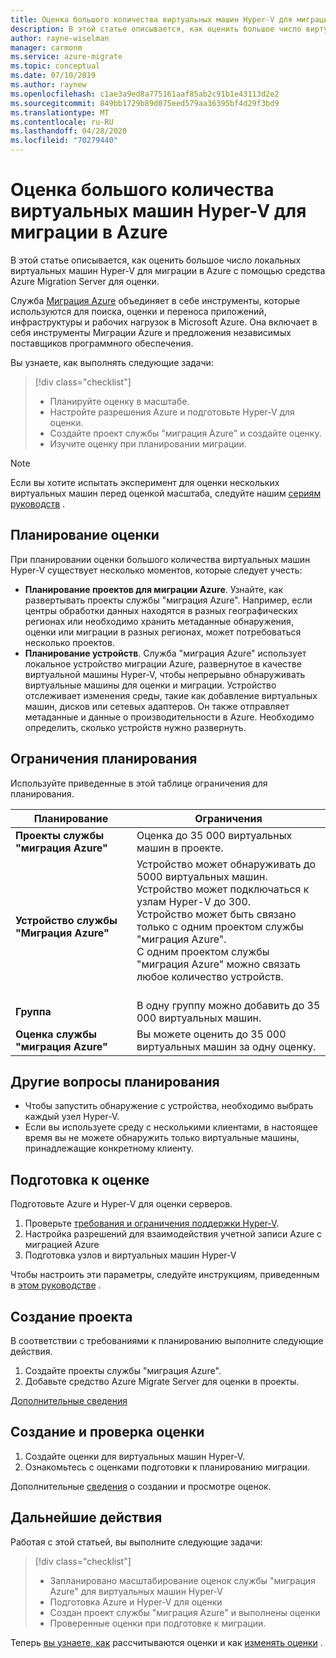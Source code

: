 ```yaml
---
title: Оценка большого количества виртуальных машин Hyper-V для миграции в Azure с помощью службы "миграция Azure" | Документация Майкрософт
description: В этой статье описывается, как оценить большое число виртуальных машин Hyper-V для миграции в Azure с помощью службы "миграция Azure".
author: rayne-wiselman
manager: carmonm
ms.service: azure-migrate
ms.topic: conceptual
ms.date: 07/10/2019
ms.author: raynew
ms.openlocfilehash: c1ae3a9ed8a775161aaf85ab2c91b1e43113d2e2
ms.sourcegitcommit: 849bb1729b89d075eed579aa36395bf4d29f3bd9
ms.translationtype: MT
ms.contentlocale: ru-RU
ms.lasthandoff: 04/28/2020
ms.locfileid: "70279440"
---
```

# <a name="assess-large-numbers-of-hyper-v-vms-for-migration-to-azure"></a>Оценка большого количества виртуальных машин Hyper-V для миграции в Azure

В этой статье описывается, как оценить большое число локальных виртуальных машин Hyper-V для миграции в Azure с помощью средства Azure Migration Server для оценки.

Служба [Миграция Azure](migrate-services-overview.md) объединяет в себе инструменты, которые используются для поиска, оценки и переноса приложений, инфраструктуры и рабочих нагрузок в Microsoft Azure. Она включает в себя инструменты Миграции Azure и предложения независимых поставщиков программного обеспечения. 


Вы узнаете, как выполнять следующие задачи:
> [!div class="checklist"]
> * Планируйте оценку в масштабе.
> * Настройте разрешения Azure и подготовьте Hyper-V для оценки.
> * Создайте проект службы "миграция Azure" и создайте оценку.
> * Изучите оценку при планировании миграции.


> [!NOTE]
> Если вы хотите испытать эксперимент для оценки нескольких виртуальных машин перед оценкой масштаба, следуйте нашим [сериям руководств](tutorial-prepare-hyper-v.md) .

## <a name="plan-for-assessment"></a>Планирование оценки

При планировании оценки большого количества виртуальных машин Hyper-V существует несколько моментов, которые следует учесть:

- **Планирование проектов для миграции Azure**. Узнайте, как развертывать проекты службы "миграция Azure". Например, если центры обработки данных находятся в разных географических регионах или необходимо хранить метаданные обнаружения, оценки или миграции в разных регионах, может потребоваться несколько проектов.
- **Планирование устройств**. Служба "миграция Azure" использует локальное устройство миграции Azure, развернутое в качестве виртуальной машины Hyper-V, чтобы непрерывно обнаруживать виртуальные машины для оценки и миграции. Устройство отслеживает изменения среды, такие как добавление виртуальных машин, дисков или сетевых адаптеров. Он также отправляет метаданные и данные о производительности в Azure. Необходимо определить, сколько устройств нужно развернуть.


## <a name="planning-limits"></a>Ограничения планирования
 
Используйте приведенные в этой таблице ограничения для планирования.

**Планирование** | **Ограничения**
--- | --- 
**Проекты службы "миграция Azure"** | Оценка до 35 000 виртуальных машин в проекте.
**Устройство службы "Миграция Azure"** | Устройство может обнаруживать до 5000 виртуальных машин.<br/> Устройство может подключаться к узлам Hyper-V до 300.<br/> Устройство может быть связано только с одним проектом службы "миграция Azure".<br/> С одним проектом службы "миграция Azure" можно связать любое количество устройств. <br/><br/> 
**Группа** | В одну группу можно добавить до 35 000 виртуальных машин.
**Оценка службы "миграция Azure"** | Вы можете оценить до 35 000 виртуальных машин за одну оценку.



## <a name="other-planning-considerations"></a>Другие вопросы планирования

- Чтобы запустить обнаружение с устройства, необходимо выбрать каждый узел Hyper-V. 
- Если вы используете среду с несколькими клиентами, в настоящее время вы не можете обнаружить только виртуальные машины, принадлежащие конкретному клиенту. 

## <a name="prepare-for-assessment"></a>Подготовка к оценке

Подготовьте Azure и Hyper-V для оценки серверов. 

1. Проверьте [требования и ограничения поддержки Hyper-V](migrate-support-matrix-hyper-v.md).
2. Настройка разрешений для взаимодействия учетной записи Azure с миграцией Azure
3. Подготовка узлов и виртуальных машин Hyper-V

Чтобы настроить эти параметры, следуйте инструкциям, приведенным в [этом руководстве](tutorial-prepare-hyper-v.md) .

## <a name="create-a-project"></a>Создание проекта

В соответствии с требованиями к планированию выполните следующие действия.

1. Создайте проекты службы "миграция Azure".
2. Добавьте средство Azure Migrate Server для оценки в проекты.

[Дополнительные сведения](how-to-add-tool-first-time.md)

## <a name="create-and-review-an-assessment"></a>Создание и проверка оценки

1. Создайте оценки для виртуальных машин Hyper-V.
1. Ознакомьтесь с оценками подготовки к планированию миграции.

Дополнительные [сведения](tutorial-assess-hyper-v.md) о создании и просмотре оценок.
    

## <a name="next-steps"></a>Дальнейшие действия

Работая с этой статьей, вы выполните следующие задачи:
 
> [!div class="checklist"] 
> * Запланировано масштабирование оценок службы "миграция Azure" для виртуальных машин Hyper-V
> * Подготовка Azure и Hyper-V для оценки
> * Создан проект службы "миграция Azure" и выполнены оценки
> * Проверенные оценки при подготовке к миграции.

Теперь [вы узнаете, как](concepts-assessment-calculation.md) рассчитываются оценки и как [изменять оценки](how-to-modify-assessment.md) .
